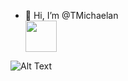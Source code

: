 
- 👋 Hi, I’m @TMichaelan <img src="https://camo.githubusercontent.com/63371d36886ee658f5a97401f393e1ab1684b2fd3de674b8f5efc7d410b2a3d0/68747470733a2f2f6d656469612e67697068792e636f6d2f6d656469612f57556c706c634d704f43456d5447427442572f67697068792e676966" data-canonical-src="https://media.giphy.com/media/WUlplcMpOCEmTGBtBW/giphy.gif" style="width: 50px; display: flex; flex-direction: center;" data-target="animated-image.originalImage">

<img src="https://media.giphy.com/media/vFKqnCdLPNOKc/giphy.gif" alt="Alt Text">

<!-- - 👀 I’m interested in ... -->
<!-- - 🌱 I’m currently learning ... -->
<!-- - 💞️ I’m looking to collaborate on ... -->
<!-- - 📫 How to reach me ... -->

<!---
TMichaelan/TMichaelan is a ✨ special ✨ repository because its `README.md` (this file) appears on your GitHub profile.
You can click the Preview link to take a look at your changes.
--->
